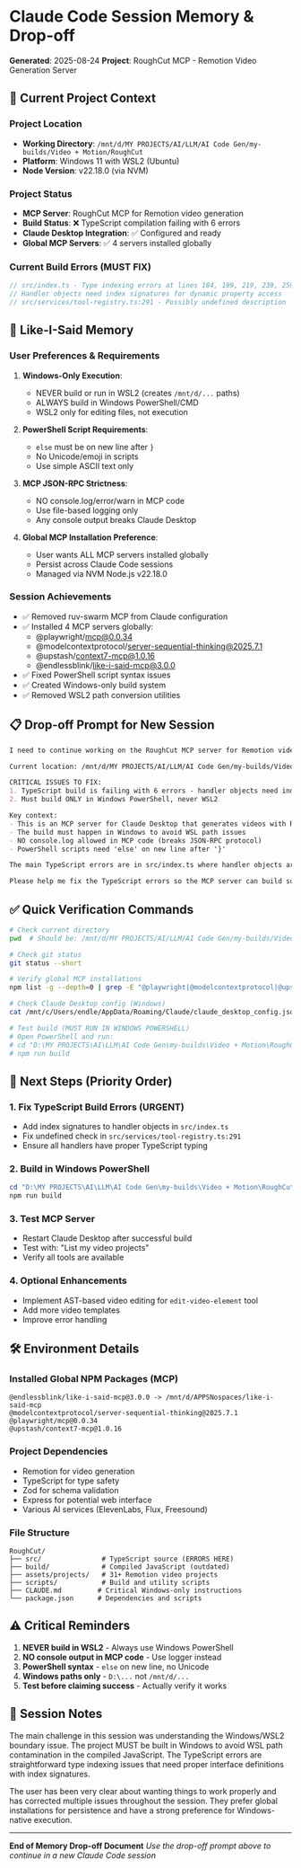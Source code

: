 # Claude Code Session Memory & Drop-off
**Generated**: 2025-08-24
**Project**: RoughCut MCP - Remotion Video Generation Server

## 🎯 Current Project Context

### Project Location
- **Working Directory**: `/mnt/d/MY PROJECTS/AI/LLM/AI Code Gen/my-builds/Video + Motion/RoughCut`
- **Platform**: Windows 11 with WSL2 (Ubuntu)
- **Node Version**: v22.18.0 (via NVM)

### Project Status
- **MCP Server**: RoughCut MCP for Remotion video generation
- **Build Status**: ❌ TypeScript compilation failing with 6 errors
- **Claude Desktop Integration**: ✅ Configured and ready
- **Global MCP Servers**: ✅ 4 servers installed globally

### Current Build Errors (MUST FIX)
```typescript
// src/index.ts - Type indexing errors at lines 184, 199, 219, 239, 259
// Handler objects need index signatures for dynamic property access
// src/services/tool-registry.ts:291 - Possibly undefined description
```

## 🧠 Like-I-Said Memory

### User Preferences & Requirements
1. **Windows-Only Execution**: 
   - NEVER build or run in WSL2 (creates `/mnt/d/...` paths)
   - ALWAYS build in Windows PowerShell/CMD
   - WSL2 only for editing files, not execution

2. **PowerShell Script Requirements**:
   - `else` must be on new line after `}`
   - No Unicode/emoji in scripts
   - Use simple ASCII text only

3. **MCP JSON-RPC Strictness**:
   - NO console.log/error/warn in MCP code
   - Use file-based logging only
   - Any console output breaks Claude Desktop

4. **Global MCP Installation Preference**:
   - User wants ALL MCP servers installed globally
   - Persist across Claude Code sessions
   - Managed via NVM Node.js v22.18.0

### Session Achievements
- ✅ Removed ruv-swarm MCP from Claude configuration
- ✅ Installed 4 MCP servers globally:
  - @playwright/mcp@0.0.34
  - @modelcontextprotocol/server-sequential-thinking@2025.7.1
  - @upstash/context7-mcp@1.0.16
  - @endlessblink/like-i-said-mcp@3.0.0
- ✅ Fixed PowerShell script syntax issues
- ✅ Created Windows-only build system
- ✅ Removed WSL2 path conversion utilities

## 📋 Drop-off Prompt for New Session

```markdown
I need to continue working on the RoughCut MCP server for Remotion video generation. 

Current location: /mnt/d/MY PROJECTS/AI/LLM/AI Code Gen/my-builds/Video + Motion/RoughCut

CRITICAL ISSUES TO FIX:
1. TypeScript build is failing with 6 errors - handler objects need index signatures
2. Must build ONLY in Windows PowerShell, never WSL2

Key context:
- This is an MCP server for Claude Desktop that generates videos with Remotion
- The build must happen in Windows to avoid WSL path issues
- NO console.log allowed in MCP code (breaks JSON-RPC protocol)
- PowerShell scripts need 'else' on new line after '}'

The main TypeScript errors are in src/index.ts where handler objects are being indexed dynamically but lack proper TypeScript index signatures. The handlers (videoHandlers, voiceHandlers, soundHandlers, imageHandlers, assetHandlers) need to be typed properly to allow string indexing.

Please help me fix the TypeScript errors so the MCP server can build successfully.
```

## ✅ Quick Verification Commands

```bash
# Check current directory
pwd  # Should be: /mnt/d/MY PROJECTS/AI/LLM/AI Code Gen/my-builds/Video + Motion/RoughCut

# Check git status
git status --short

# Verify global MCP installations
npm list -g --depth=0 | grep -E "@playwright|@modelcontextprotocol|@upstash|@endlessblink"

# Check Claude Desktop config (Windows)
cat /mnt/c/Users/endle/AppData/Roaming/Claude/claude_desktop_config.json

# Test build (MUST RUN IN WINDOWS POWERSHELL)
# Open PowerShell and run:
# cd "D:\MY PROJECTS\AI\LLM\AI Code Gen\my-builds\Video + Motion\RoughCut"
# npm run build
```

## 🚀 Next Steps (Priority Order)

### 1. Fix TypeScript Build Errors (URGENT)
- Add index signatures to handler objects in `src/index.ts`
- Fix undefined check in `src/services/tool-registry.ts:291`
- Ensure all handlers have proper TypeScript typing

### 2. Build in Windows PowerShell
```powershell
cd "D:\MY PROJECTS\AI\LLM\AI Code Gen\my-builds\Video + Motion\RoughCut"
npm run build
```

### 3. Test MCP Server
- Restart Claude Desktop after successful build
- Test with: "List my video projects"
- Verify all tools are available

### 4. Optional Enhancements
- Implement AST-based video editing for `edit-video-element` tool
- Add more video templates
- Improve error handling

## 🛠️ Environment Details

### Installed Global NPM Packages (MCP)
```
@endlessblink/like-i-said-mcp@3.0.0 -> /mnt/d/APPSNospaces/like-i-said-mcp
@modelcontextprotocol/server-sequential-thinking@2025.7.1
@playwright/mcp@0.0.34
@upstash/context7-mcp@1.0.16
```

### Project Dependencies
- Remotion for video generation
- TypeScript for type safety
- Zod for schema validation
- Express for potential web interface
- Various AI services (ElevenLabs, Flux, Freesound)

### File Structure
```
RoughCut/
├── src/               # TypeScript source (ERRORS HERE)
├── build/             # Compiled JavaScript (outdated)
├── assets/projects/   # 31+ Remotion video projects
├── scripts/           # Build and utility scripts
├── CLAUDE.md         # Critical Windows-only instructions
└── package.json      # Dependencies and scripts
```

## ⚠️ Critical Reminders

1. **NEVER build in WSL2** - Always use Windows PowerShell
2. **NO console output in MCP code** - Use logger instead
3. **PowerShell syntax** - `else` on new line, no Unicode
4. **Windows paths only** - `D:\...` not `/mnt/d/...`
5. **Test before claiming success** - Actually verify it works

## 📝 Session Notes

The main challenge in this session was understanding the Windows/WSL2 boundary issue. The project MUST be built in Windows to avoid WSL path contamination in the compiled JavaScript. The TypeScript errors are straightforward type indexing issues that need proper interface definitions with index signatures.

The user has been very clear about wanting things to work properly and has corrected multiple issues throughout the session. They prefer global installations for persistence and have a strong preference for Windows-native execution.

---

**End of Memory Drop-off Document**
*Use the drop-off prompt above to continue in a new Claude Code session*